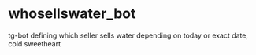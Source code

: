 # whosellswater_bot
tg-bot defining which seller sells water depending on today or exact date, cold sweetheart
